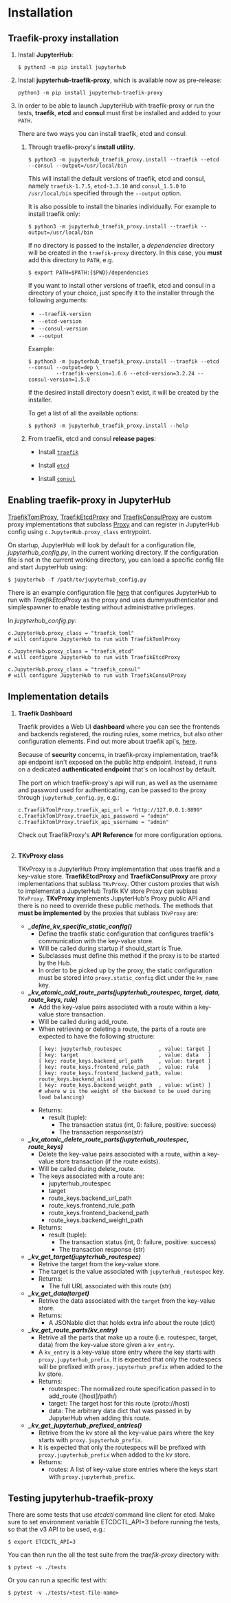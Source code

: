 # Installation


## Traefik-proxy installation

1. Install **JupyterHub**:
    ```
    $ python3 -m pip install jupyterhub
    ```

2. Install **jupyterhub-traefik-proxy**, which is available now as pre-release:

    ```
    python3 -m pip install jupyterhub-traefik-proxy
    ```

3. In order to be able to launch JupyterHub with traefik-proxy or run the tests, **traefik**, **etcd** and **consul** must first be installed and added to your `PATH`.

   There are two ways you can install traefik, etcd and consul:

   1. Through traefik-proxy's **install utility**.

      ```
      $ python3 -m jupyterhub_traefik_proxy.install --traefik --etcd --consul --output=/usr/local/bin
      ```

      This will install the default versions of traefik, etcd and consul, namely `traefik-1.7.5`, `etcd-3.3.10` and `consul_1.5.0` to `/usr/local/bin` specified through the `--output` option.

      It is also possible to install the binaries individually. For example to install traefik only:

      ```
      $ python3 -m jupyterhub_traefik_proxy.install --traefik --output=/usr/local/bin
      ```

      If no directory is passed to the installer, a *dependencies* directory will be created in the `traefik-proxy` directory. In this case, you **must** add this directory to `PATH`, e.g.

      ```
      $ export PATH=$PATH:{$PWD}/dependencies
      ```

      If you want to install other versions of traefik, etcd and consul in a directory of your choice, just specify it to the installer through the following arguments:
        * `--traefik-version`
        * `--etcd-version`
        * `--consul-version`
        * `--output`

      Example:

      ```
      $ python3 -m jupyterhub_traefik_proxy.install --traefik --etcd --consul --output=dep \
               --traefik-version=1.6.6 --etcd-version=3.2.24 --consul-version=1.5.0
      ```

      If the desired install directory doesn't exist, it will be created by the installer.

      To get a list of all the available options:

      ```
      $ python3 -m jupyterhub_traefik_proxy.install --help
      ```

    2. From traefik, etcd and consul **release pages**:
       * Install [`traefik`](https://traefik.io/#easy-to-install)

       * Install [`etcd`](https://github.com/etcd-io/etcd/releases)

       * Install [`consul`](https://github.com/hashicorp/consul/releases)

## Enabling traefik-proxy in JupyterHub


[TraefikTomlProxy](https://github.com/jupyterhub/traefik-proxy/blob/master/jupyterhub_traefik_proxy/toml.py), [TraefikEtcdProxy](https://github.com/jupyterhub/traefik-proxy/blob/master/jupyterhub_traefik_proxy/etcd.py) and [TraefikConsulProxy](https://github.com/jupyterhub/traefik-proxy/blob/master/jupyterhub_traefik_proxy/consul.py)  are custom proxy implementations that subclass [Proxy](https://github.com/jupyterhub/jupyterhub/blob/master/jupyterhub/proxy.py) and can register in JupyterHub config using `c.JupyterHub.proxy_class` entrypoint.

On startup, JupyterHub will look by default for a configuration file, *jupyterhub_config.py*, in the current working directory. If the configuration file is not in the current working directory,
you can load a specific config file and start JupyterHub using:

```
$ jupyterhub -f /path/to/jupyterhub_config.py
```

There is an example configuration file [here](https://github.com/jupyterhub/traefik-proxy/blob/master/examples/jupyterhub_config.py) that configures JupyterHub to run with *TraefikEtcdProxy* as the proxy and uses dummyauthenticator and simplespawner to enable testing without administrative privileges.

In *jupyterhub_config.py*:

```
c.JupyterHub.proxy_class = "traefik_toml"
# will configure JupyterHub to run with TraefikTomlProxy
```

```
c.JupyterHub.proxy_class = "traefik_etcd"
# will configure JupyterHub to run with TraefikEtcdProxy

```

```
c.JupyterHub.proxy_class = "traefik_consul"
# will configure JupyterHub to run with TraefikConsulProxy

```

## Implementation details

1. **Traefik Dashboard**

    Traefik provides a Web UI **dashboard** where you can see the frontends and backends registered, the routing rules, some metrics, but also other configuration elements. Find out more about traefik api's, [here](https://docs.traefik.io/configuration/api/#security).

    Because of **security** concerns, in traefik-proxy implementation, traefik api endpoint isn't exposed on the public http endpoint. Instead, it runs on a dedicated **authenticated endpoint** that's on localhost by default.

    The port on which traefik-proxy's api will run, as well as the username and password used for authenticating, can be passed to the proxy through `jupyterhub_config.py`, e.g.:

    ```
    c.TraefikTomlProxy.traefik_api_url = "http://127.0.0.1:8099"
    c.TraefikTomlProxy.traefik_api_password = "admin"
    c.TraefikTomlProxy.traefik_api_username = "admin"
    ```
    Check out TraefikProxy's **API Reference** for more configuration options.
    <br/><br/>
2. **TKvProxy class**

    TKvProxy is a JupyterHub Proxy implementation that uses traefik and a key-value store.
    **TraefikEtcdProxy** and **TraefikConsulProxy** are proxy implementations that sublass `TKvProxy`.
    Other custom proxies that wish to implementat a JupyterHub Trafik KV store Proxy can sublass `TKvProxy`.
    **TKvProxy** implements JupyterHub's Proxy public API and there is no need to override these public methods.
    The methods that **must be implemented** by the proxies that sublass `TKvProxy` are:
      * ***_define_kv_specific_static_config()***
        * Define the traefik static configuration that configures
          traefik's communication with the key-value store.
        * Will be called during startup if should_start is True.
        * Subclasses must define this method if the proxy is to be started by the Hub.
        * In order to be picked up by the proxy, the static configuration
          must be stored into `proxy.static_config` dict under the `kv_name` key.
      * ***_kv_atomic_add_route_parts(jupyterhub_routespec, target, data, route_keys, rule)***
        * Add the key-value pairs associated with a route within a key-value store transaction.
        * Will be called during add_route.
        * When retrieving or deleting a route, the parts of a route are expected to have the following structure:
          ```
          [ key: jupyterhub_routespec            , value: target ]
          [ key: target                          , value: data   ]
          [ key: route_keys.backend_url_path     , value: target ]
          [ key: route_keys.frontend_rule_path   , value: rule   ]
          [ key: route_keys.frontend_backend_path, value: route_keys.backend_alias]
          [ key: route_keys.backend_weight_path  , value: w(int) ]
          # where w is the weight of the backend to be used during load balancing)
          ```
        * Returns:
          * result (tuple):
              * The transaction status (int, 0: failure, positive: success)
              * The transaction response(str)
      * ***_kv_atomic_delete_route_parts(jupyterhub_routespec, route_keys)***
        * Delete the key-value pairs associated with a route, within a key-value store transaction (if the route exists).
        * Will be called during delete_route.
        * The keys associated with a route are:
          * jupyterhub_routespec
          * target
          * route_keys.backend_url_path
          * route_keys.frontend_rule_path
          * route_keys.frontend_backend_path
          * route_keys.backend_weight_path
        * Returns:
          * result (tuple):
            * The transaction status (int, 0: failure, positive: success)
            * The transaction response (str)
      * ***_kv_get_target(jupyterhub_routespec)***
        * Retrive the target from the key-value store.
        * The target is the value associated with `jupyterhub_routespec` key.
        * Returns:
          * The full URL associated with this route (str)
      * ***_kv_get_data(target)***
        * Retrive the data associated with the `target` from the key-value store.
        * Returns:
          * A JSONable dict that holds extra info about the route (dict)
      * ***_kv_get_route_parts(kv_entry)***
        * Retrive all the parts that make up a route (i.e. routespec, target, data) from the key-value store given a `kv_entry`.
        * A `kv_entry` is a key-value store entry where the key starts with `proxy.jupyterhub_prefix`. It is expected that only the routespecs
          will be prefixed with `proxy.jupyterhub_prefix` when added to the kv store.
        * Returns:
            * routespec: The normalized route specification passed in to add_route ([host]/path/)
            * target: The target host for this route (proto://host)
            * data: The arbitrary data dict that was passed in by JupyterHub when adding this route.
      * ***_kv_get_jupyterhub_prefixed_entries()***
        * Retrive from the kv store all the key-value pairs where the key starts with `proxy.jupyterhub_prefix`.
        * It is expected that only the routespecs will be prefixed with `proxy.jupyterhub_prefix` when added to the kv store.
        * Returns:
          * routes: A list of key-value store entries where the keys start with `proxy.jupyterhub_prefix`.

## Testing jupyterhub-traefik-proxy

There are some tests that use *etcdctl* command line client for etcd.
Make sure to set environment variable ETCDCTL_API=3 before running the tests, so that the v3 API to be used, e.g.:

```
$ export ETCDCTL_API=3
```

You can then run the all the test suite from the *traefik-proxy* directory with:

```
$ pytest -v ./tests
```

Or you can run a specific test with:

```
$ pytest -v ./tests/<test-file-name>
```
